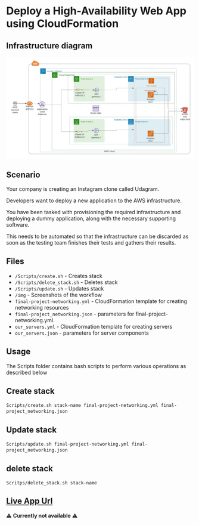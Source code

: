# Deploy a High-Availability Web App using CloudFormation
  
## Infrastructure diagram

![infrastructure](/img/Erick_Udiagram.jpeg)  

## Scenario  
Your company is creating an Instagram clone called Udagram.

Developers want to deploy a new application to the AWS infrastructure.

You have been tasked with provisioning the required infrastructure and deploying a dummy application, along with the necessary supporting software.

This needs to be automated so that the infrastructure can be discarded as soon as the testing team finishes their tests and gathers their results.  

## Files  

- `/Scripts/create.sh` - Creates stack
- `/Scripts/delete_stack.sh` - Deletes stack
- `/Scripts/update.sh` - Updates stack
- `/img` - Screenshots of the workflow
- `final-project-networking.yml` - CloudFormation template for creating networking resources
- `final-project_networking.json` - parameters for final-project-networking.yml.
- `our_servers.yml` - CloudFormation template for creating servers
- `our_servers.json` - parameters for server components

## Usage

The Scripts folder contains bash scripts to perform various operations as described below  

## Create stack  

```
Scripts/create.sh stack-name final-project-networking.yml final-project_networking.json
```

## Update stack 

```
Scripts/update.sh final-project-networking.yml final-project_networking.json
```
## delete stack

```
Scritps/delete_stack.sh stack-name
```

## [Live App Url](http://proje-webap-75ukg6xr0oxq-155649170.us-east-1.elb.amazonaws.com/)

⚠️ **Currently not available** ⚠️
